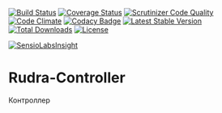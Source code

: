 [![Build Status](https://travis-ci.org/Jagepard/Rudra-Controller.svg?branch=master)](https://travis-ci.org/Jagepard/Rudra-Controller)
[![Coverage Status](https://coveralls.io/repos/github/Jagepard/Rudra-Controller/badge.svg?branch=master)](https://coveralls.io/github/Jagepard/Rudra-Controller?branch=master)
[![Scrutinizer Code Quality](https://scrutinizer-ci.com/g/Jagepard/Rudra-Controller/badges/quality-score.png?b=master)](https://scrutinizer-ci.com/g/Jagepard/Rudra-Controller/?branch=master)
[![Code Climate](https://codeclimate.com/github/Jagepard/Rudra-Controller/badges/gpa.svg)](https://codeclimate.com/github/Jagepard/Rudra-Controller)
[![Codacy Badge](https://api.codacy.com/project/badge/Grade/4bd09ee61e04462aa123c92048150ff2)](https://www.codacy.com/app/Jagepard/Rudra-Controller?utm_source=github.com&amp;utm_medium=referral&amp;utm_content=Jagepard/Rudra-Controller&amp;utm_campaign=Badge_Grade)
[![Latest Stable Version](https://poser.pugx.org/rudra/controller/v/stable)](https://packagist.org/packages/rudra/controller)
[![Total Downloads](https://poser.pugx.org/rudra/controller/downloads)](https://packagist.org/packages/rudra/controller)
[![License](https://poser.pugx.org/rudra/controller/license)](https://packagist.org/packages/rudra/controller)

[![SensioLabsInsight](https://insight.sensiolabs.com/projects/e031e7c6-0c4f-498e-ae5e-18dec157ee2d/big.png)](https://insight.sensiolabs.com/projects/e031e7c6-0c4f-498e-ae5e-18dec157ee2d)
# Rudra-Controller
Контроллер
